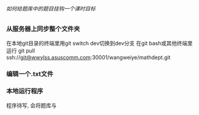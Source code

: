 ###### 如何给题库中的题目挂钩一个课时目标

### 从服务器上同步整个文件夹
在本地git目录的终端里用git switch dev切换到dev分支
在git bash或其他终端里运行
git pull ssh://git@wwylss.asuscomm.com:30001/wangweiye/mathdept.git

### 编辑一个.txt文件

### 本地运行程序
程序待写, 会将题库与